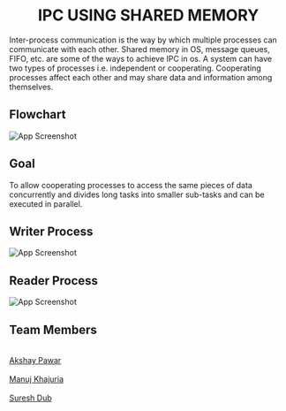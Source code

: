 <h1 align="center">IPC USING SHARED MEMORY</h1>
Inter-process communication is the way by which multiple processes can communicate with each other. Shared memory in OS, message queues, FIFO, etc. are some of the ways to achieve IPC in os. A system can have two types of processes i.e. independent or cooperating. Cooperating processes affect each other and may share data and information among themselves.



## Flowchart

![App Screenshot](https://github.com/Suresh-Dub/OPERATING-SYSTEM-PROJECT/blob/main/Images/Shared%20Memory.png)




## Goal
To allow cooperating processes to access the same pieces of data concurrently and divides long tasks into smaller sub-tasks and can be executed in parallel.



## Writer Process
![App Screenshot](https://github.com/Suresh-Dub/OPERATING-SYSTEM-PROJECT/blob/main/Images/Writer%20Process.png)


## Reader Process

![App Screenshot](https://github.com/Suresh-Dub/OPERATING-SYSTEM-PROJECT/blob/main/Images/Reader%20Process.png)

##

## Team Members
<br> <a href="https://github.com/Akshay932004">Akshay Pawar</a> </br>
<br> <a href="https://github.com/manujkhajuria">Manuj Khajuria</a> </br>
<br> <a href="https://github.com/suresh-dub">Suresh Dub</a> </br>


